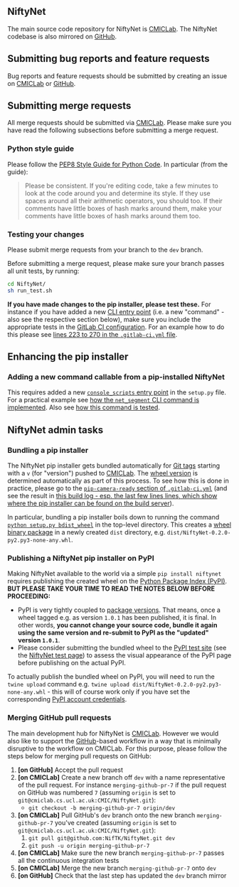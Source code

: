 ## NiftyNet

The main source code repository for NiftyNet is [CMICLab][cmiclab-niftynet].
The NiftyNet codebase is also mirrored on [GitHub][github-niftynet].

[cmiclab-niftynet]: https://cmiclab.cs.ucl.ac.uk/CMIC/NiftyNet
[github-niftynet]: https://github.com/NifTK/NiftyNet


## Submitting bug reports and feature requests

Bug reports and feature requests should be submitted by creating an issue on [CMICLab][cmiclab-niftynet-issue] or [GitHub][github-niftynet-issue].

[cmiclab-niftynet-issue]: https://cmiclab.cs.ucl.ac.uk/CMIC/NiftyNet/issues/new
[github-niftynet-issue]: https://github.com/NifTK/NiftyNet/issues/new


## Submitting merge requests

All merge requests should be submitted via [CMICLab][cmiclab-niftynet-mr].
Please make sure you have read the following subsections before submitting a merge request.

[cmiclab-niftynet-mr]: https://cmiclab.cs.ucl.ac.uk/CMIC/NiftyNet/merge_requests/new


### Python style guide

Please follow the [PEP8 Style Guide for Python Code][pep8].
In particular (from the guide):

> Please be consistent.
> If you're editing code, take a few minutes to look at the code around you and
> determine its style. If they use spaces around all their arithmetic operators,
> you should too. If their comments have little boxes of hash marks around them,
> make your comments have little boxes of hash marks around them too.

[pep8]: https://www.python.org/dev/peps/pep-0008/


### Testing your changes

Please submit merge requests from your branch to the `dev` branch.

Before submitting a merge request, please make sure your branch passes all
unit tests, by running:

``` sh
cd NiftyNet/
sh run_test.sh
```

**If you have made changes to the pip installer, please test these.**
For instance if you have added a new [CLI entry point][pip-console-entry]  (i.e. a new "command" - also see the respective section below), make sure you include the appropriate tests in the [GitLab CI configuration][gitlab-ci-yaml].
For an example how to do this please see [lines 223 to 270 in the `.gitlab-ci.yml` file][gitlab-ci-pip-installer-test].

[pip-console-entry]: http://python-packaging.readthedocs.io/en/latest/command-line-scripts.html#the-console-scripts-entry-point
[gitlab-ci-yaml]: https://docs.gitlab.com/ce/ci/yaml/
[gitlab-ci-pip-installer-test]: https://cmiclab.cs.ucl.ac.uk/CMIC/NiftyNet/blob/940d7a827d6835a4ce10637014c0c36b3c980476/.gitlab-ci.yml#L223


## Enhancing the pip installer

### Adding a new command callable from a pip-installed NiftyNet

This requires added a new [`console_scripts` entry point][pip-console-entry] in the `setup.py` file.
For a practical example see [how the `net_segment` CLI command is implemented][net-segment-entry].
Also see [how this command is tested][net-segment-test].

[net-segment-entry]: https://cmiclab.cs.ucl.ac.uk/CMIC/NiftyNet/blob/940d7a827d6835a4ce10637014c0c36b3c980476/setup.py#L105
[net-segment-test]: https://cmiclab.cs.ucl.ac.uk/CMIC/NiftyNet/blob/940d7a827d6835a4ce10637014c0c36b3c980476/.gitlab-ci.yml#L252


## NiftyNet admin tasks

### Bundling a pip installer

The NiftyNet pip installer gets bundled automatically for [Git tags][git-tag] starting with a `v` (for "version") pushed to [CMICLab][niftynet-cmiclab].
The [wheel version][wheel-version-tag] is determined automatically as part of this process.
To see how this is done in practice, please go to the [`pip-camera-ready` section of `.gitlab-ci.yml`][pip-camera-ready] (and see the result in [this build log - esp. the last few lines lines, which show where the pip installer can be found on the build server][pip-camera-ready-output]).

In particular, bundling a pip installer boils down to running the command [`python setup.py bdist_wheel`][python-setuptools] in the top-level directory.
This creates a [wheel binary package][wheel-binary] in a newly created `dist` directory, e.g. `dist/NiftyNet-0.2.0-py2.py3-none-any.whl`.

[niftynet-cmiclab]: https://cmiclab.cs.ucl.ac.uk/CMIC/NiftyNet
[git-tag]: https://git-scm.com/book/en/v2/Git-Basics-Tagging
[pip-camera-ready]: https://cmiclab.cs.ucl.ac.uk/CMIC/NiftyNet/blob/940d7a827d6835a4ce10637014c0c36b3c980476/.gitlab-ci.yml#L323
[pip-camera-ready-output]: https://cmiclab.cs.ucl.ac.uk/CMIC/NiftyNet/-/jobs/30450
[python-setuptools]: https://packaging.python.org/tutorials/distributing-packages/#wheels
[wheel-binary]: https://www.python.org/dev/peps/pep-0491/


### Publishing a NiftyNet pip installer on PyPI

Making NiftyNet available to the world via a simple `pip install niftynet` requires publishing the created wheel on the [Python Package Index (PyPI)][niftynet-pypi].
**BUT PLEASE TAKE YOUR TIME TO READ THE NOTES BELOW BEFORE PROCEEDING:**

* PyPI is very tightly coupled to [package versions][wheel-version-tag].
That means, once a wheel tagged e.g. as version `1.0.1` has been published, it is final.
In other words, **you cannot change your source code, bundle it again using the same version and re-submit to PyPI as the "updated" version `1.0.1`**.
* Please consider submitting the bundled wheel to the [PyPI test site][uploading-to-pypi] (see the [NiftyNet test page][niftynet-pypi-test]) to assess the visual appearance of the PyPI page before publishing on the actual PyPI.

[wheel-version-tag]: https://www.python.org/dev/peps/pep-0491/#file-name-convention
[niftynet-pypi]: https://pypi.org/project/NiftyNet/
[niftynet-pypi-test]: https://test.pypi.org/project/NiftyNet/
[uploading-to-pypi]: https://packaging.python.org/tutorials/distributing-packages/#uploading-your-project-to-pypi

To actually publish the bundled wheel on PyPI, you will need to run the `twine upload` command e.g. `twine upload dist/NiftyNet-0.2.0-py2.py3-none-any.whl` - this will of course work only if you have set the corresponding [PyPI account credentials][pypi-create-account].

[pypi-create-account]: https://packaging.python.org/tutorials/distributing-packages/#create-an-account


### Merging GitHub pull requests

The main development hub for NiftyNet is [CMICLab][cmiclab-niftynet].
However we would also like to support the [GitHub][github-niftynet]-based workflow in a way that is minimally disruptive to the workflow on CMICLab.
For this purpose, please follow the steps below for merging pull requests on GitHub:

1. **[on GitHub]** Accept the pull request
1. **[on CMICLab]** Create a new branch off `dev` with a name representative of the pull request. For instance `merging-github-pr-7` if the pull request on GitHub was numbered `7` (assuming `origin` is set to `git@cmiclab.cs.ucl.ac.uk:CMIC/NiftyNet.git`):
   * `git checkout -b merging-github-pr-7 origin/dev`
1. **[on CMICLab]** Pull GitHub's `dev` branch onto the new branch `merging-github-pr-7` you've created (assuming `origin` is set to `git@cmiclab.cs.ucl.ac.uk:CMIC/NiftyNet.git`):
   1. `git pull git@github.com:NifTK/NiftyNet.git dev`
   1. `git push -u origin merging-github-pr-7`
1. **[on CMICLab]** Make sure the new branch `merging-github-pr-7` passes all the continuous integration tests
1. **[on CMICLab]** Merge the new branch `merging-github-pr-7` onto `dev`
1. **[on GitHub]** Check that the last step has updated the `dev` branch mirror

